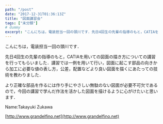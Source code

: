 ```yaml
---
path: "/post"
date: "2017-12-31T01:36:13Z"
title: "図面講習会"
tags: ["未分類"]
# dummy
excerpt: "こんにちは，電装担当一回の頭川です．先日4回生の先輩の指導のもと，CATIAを用いての図面の描き方についての講習を行ってもらいました．講習では一例を用いて行い，図面に起こす部品の向きから加工に必要な..."
---
```


こんにちは，電装担当一回の頭川です．

先日4回生の先輩の指導のもと，CATIAを用いての図面の描き方についての講習を行ってもらいました．講習では一例を用いて行い，図面に起こす部品の向きから加工に必要な値の表し方，公差，配置などより良い図面を描くにあたっての技術を教わりました．

より正確な部品を作るには作り手にやさしい無駄のない図面が必要不可欠であるので，今回の講習で学んだ作法を活かした図面を描けるように心がけたいと思います．

Name:Takayuki Zukawa

[http://www.grandelfino.net](http://www.grandelfino.net)